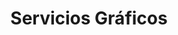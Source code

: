 ---
title: "Servicios Gráficos"
url: /ciudad-autonoma-de-buenos-aires/servicios-graficos/
shop: copyshop
---